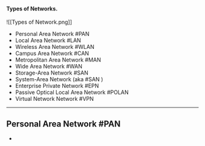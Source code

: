 #### Types of Networks.

![[Types of Network.png]]
- Personal Area Network #PAN
- Local Area Network #LAN
- Wireless Area Network #WLAN
- Campus Area Network #CAN
-  Metropolitan Area Network #MAN
-  Wide Area Network #WAN 
-  Storage-Area Network #SAN 
-  System-Area Network (aka #SAN )
-  Enterprise Private Network #EPN
-  Passive Optical Local Area Network #POLAN
- Virtual Network Network #VPN

---------------------------------------------------------------------

## Personal Area Network #PAN
- 